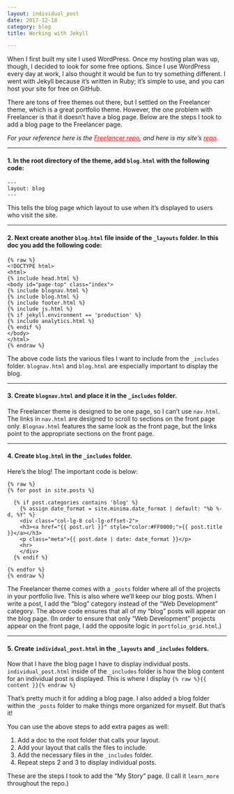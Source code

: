 ```yaml
---
layout: individual_post
date: 2017-12-18
category: blog
title: Working with Jekyll

---
```


When I first built my site I used WordPress. Once my hosting plan was up, though, I decided to look for some free options. Since I use WordPress every day at work, I also thought it would be fun to try something different. I went with Jekyll because it’s written in Ruby; it’s simple to use, and you can host your site for free on GitHub.

There are tons of free themes out there, but I settled on the Freelancer theme, which is a great portfolio theme. However, the one problem with Freelancer is that it doesn’t have a blog page. Below are the steps I took to add a blog page to the Freelancer page.

*For your reference here is the <a href="https://github.com/jeromelachaud/freelancer-theme" style="color:#FF0000;">Freelancer repo</a>, and here is my site’s <a href="https://github.com/Pat878/pat878.github.io" style="color:#FF0000;">repo</a>.*

----
#### 1. In the root directory of the theme, add `blog.html` with the following code:

```
---
layout: blog
---

```

This tells the blog page which layout to use when it’s displayed to users who visit the site.

----

#### 2. Next create another `blog.html` file inside of the `_layouts` folder. In this doc you add the following code:

```
{% raw %}
<!DOCTYPE html>
<html>
{% include head.html %}
<body id="page-top" class="index">
{% include blognav.html %}
{% include blog.html %}
{% include footer.html %}
{% include js.html %}
{% if jekyll.environment == 'production' %}
{% include analytics.html %}
{% endif %}
</body>
</html>
{% endraw %}
```

The above code lists the various files I want to include from the `_includes` folder. `blognav.html` and `blog.html` are especially important to display the blog.

----

#### 3. Create `blognav.html` and place it in the `_includes` folder.

The Freelancer theme is designed to be one page, so I can’t use `nav.html`. The links in `nav.html` are designed to scroll to sections on the front page only. `Blognav.html` features the same look as the front page, but the links point to the appropriate sections on the front page.

----

#### 4. Create `blog.html` in the `_includes` folder.
Here’s the blog! The important code is below:

```
{% raw %}
{% for post in site.posts %}

  {% if post.categories contains 'blog' %}
    {% assign date_format = site.minima.date_format | default: "%b %-d, %Y" %}
    <div class="col-lg-8 col-lg-offset-2">
    <h3><a href="{{ post.url }}" style="color:#FF0000;">{{ post.title }}</a></h3>
    <p class="meta">{{ post.date | date: date_format }}</p>
    <hr>
    </div>
  {% endif %}

{% endfor %}
{% endraw %}
```

The Freelancer theme comes with a `_posts` folder where all of the projects in your portfolio live. This is also where we’ll keep our blog posts. When I write a post, I add the “blog” category instead of the “Web Development” category. The above code ensures that all of my “blog” posts will appear on the blog page. (In order to ensure that only “Web Development” projects appear on the front page, I add the opposite logic in `portfolio_grid.html`.)

----

#### 5. Create `individual_post.html` in the `_layouts` and `_includes` folders.

Now that I have the blog page I have to display individual posts. `individual_post.html` inside of the `_includes` folder is how the blog content for an individual post is displayed. This is where I display `{% raw %}{{ content }}{% endraw %}`

That’s pretty much it for adding a blog page. I also added a blog folder within the `_posts` folder to make things more organized for myself. But that’s it!

You can use the above steps to add extra pages as well:

1. Add a doc to the root folder that calls your layout.
2. Add your layout that calls the files to include.
3. Add the necessary files in the `_includes` folder.
4. Repeat steps 2 and 3 to display individual posts.

These are the steps I took to add the “My Story” page. (I call it `learn_more` throughout the repo.)
